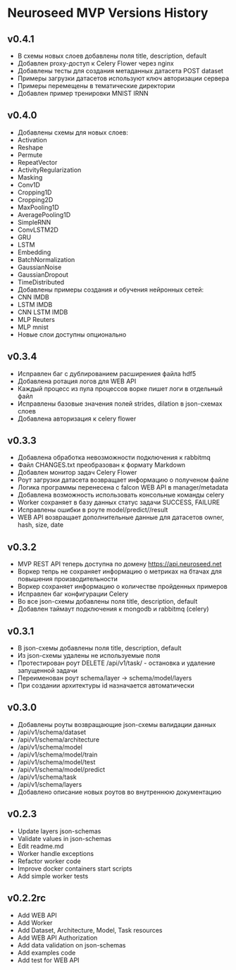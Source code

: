 # Neuroseed MVP Versions History

## v0.4.1

- В схемы новых слоев добавлены поля title, description, default
- Добавлен proxy-доступ к Celery Flower через nginx
- Добавлены тесты для создания метаданных датасета POST dataset
- Примеры загрузки датасетов используют ключ авторизации сервера
- Примеры перемещены в тематические директории
- Добавлен пример тренировки MNIST IRNN

## v0.4.0

- Добавлены схемы для новых слоев:
- Activation
- Reshape
- Permute
- RepeatVector
- ActivityRegularization
- Masking
- Conv1D
- Cropping1D
- Cropping2D
- MaxPooling1D
- AveragePooling1D
- SimpleRNN
- ConvLSTM2D
- GRU
- LSTM
- Embedding
- BatchNormalization
- GaussianNoise
- GaussianDropout
- TimeDistributed
- Добавлены примеры создания и обучения нейронных сетей:
- CNN IMDB
- LSTM IMDB
- CNN LSTM IMDB
- MLP Reuters
- MLP mnist
- Новые слои доступны опционально

## v0.3.4

- Исправлен баг с дублированием расширениея файла hdf5
- Добавлена ротация логов для WEB API
- Каждый процесс из пула процессов ворке пишет логи в отдельный файл
- Исправлены базовые значения полей strides, dilation в json-схемах слоев
- Добавлена авторизация к celery flower

## v0.3.3

- Добавлена обработка невозможности подключения к rabbitmq
- Файл CHANGES.txt преобразован к формату Markdown
- Добавлен монитор задач Celery Flower
- Роут загрузки датасета возвращает информацию о полученом файле
- Логика программы перенесена с falcon WEB API в manager/metadata
- Добавлена возможность использовать консольные команды celery
- Worker сохраняет в базу данных статус задачи SUCCESS, FAILURE
- Исправлены ошибки в роуте model/predict/<tid>/result
- WEB API возвращает дополнительные данные для датасетов owner, hash, size, date

## v0.3.2

- MVP REST API теперь доступна по домену https://api.neuroseed.net
- Воркер тепрь не сохраняет информацию о метриках на бтачах для повышения производительности
- Воркер сохраняет информацию о количестве пройденных примеров
- Исправлен баг конфигурации Celery
- Во все json-схемы добавлены поля title, description, default
- Добавлен таймаут подключения к mongodb и rabbitmq (celery)

## v0.3.1

- В json-схемы добавлены поля title, description, default
- Из json-схемы удалены не используемые поля
- Протестирован роут DELETE /api/v1/task/<id> - остановка и удаление запущенной задачи
- Переименован роут schema/layer -> schema/model/layers
- При создании архитектуры id назначается автоматически

## v0.3.0

- Добавлены роуты возвращающие json-схемы валидации данных
- /api/v1/schema/dataset
- /api/v1/schema/architecture
- /api/v1/schema/model
- /api/v1/schema/model/train
- /api/v1/schema/model/test
- /api/v1/schema/model/predict
- /api/v1/schema/task
- /api/v1/schema/layers
- Добавлено описание новых роутов во внутреннюю документацию

## v0.2.3

- Update layers json-schemas
- Validate values in json-schemas
- Edit readme.md
- Worker handle exceptions
- Refactor worker code
- Improve docker containers start scripts
- Add simple worker tests

## v0.2.2rc

- Add WEB API
- Add Worker
- Add Dataset, Architecture, Model, Task resources
- Add WEB API Authorization
- Add data validation on json-schemas
- Add examples code
- Add test for WEB API

